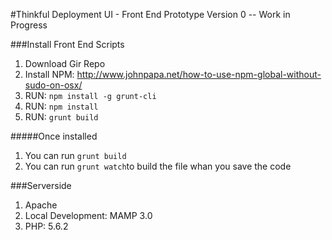
#Thinkful Deployment UI  - Front End Prototype 
Version 0 -- Work in Progress

###Install Front End Scripts

1. Download Gir Repo
2. Install NPM: http://www.johnpapa.net/how-to-use-npm-global-without-sudo-on-osx/
3. RUN: ```npm install -g grunt-cli```
4. RUN: ```npm install```
5. RUN: ```grunt build```

#####Once installed 
1. You can run ```grunt build``` 
2. You can run ```grunt watch```to build the file whan you save the code

###Serverside
1. Apache
2. Local Development: MAMP 3.0
3. PHP: 5.6.2
